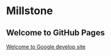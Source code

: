 # Millstone
## Welcome to GitHub Pages

[Welcome to Google develop site](https://play.google.com/store/apps/dev?id=8414778302093587451)